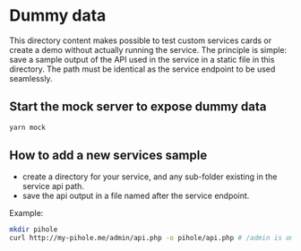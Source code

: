 # Dummy data

This directory content makes possible to test custom services cards or create a demo without actually running the service.
The principle is simple: save a sample output of the API used in the service in a static file in this directory. The path must be identical as the service endpoint to be used seamlessly.

## Start the mock server to expose dummy data

```sh
yarn mock
```

## How to add a new services sample

- create a directory for your service, and any sub-folder existing in the service api path.
- save the api output in a file named after the service endpoint.

Example:

```sh
mkdir pihole
curl http://my-pihole.me/admin/api.php -o pihole/api.php # /admin is omited because for PiHole, the implementation expect it to be in the base url (`url` or `endpoint` property)
```
